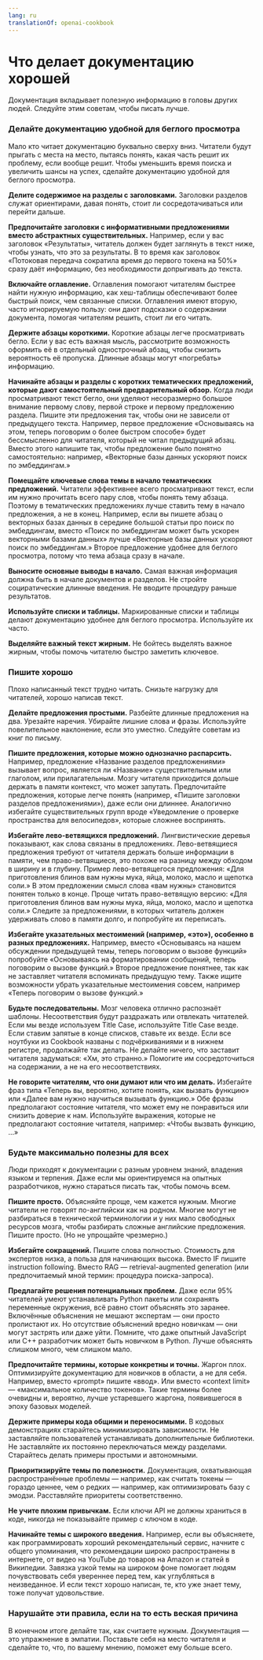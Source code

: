 ```yaml
---
lang: ru
translationOf: openai-cookbook
---
```


# Что делает документацию хорошей

Документация вкладывает полезную информацию в головы других людей. Следуйте этим советам, чтобы писать лучше.

### Делайте документацию удобной для беглого просмотра

Мало кто читает документацию буквально сверху вниз. Читатели будут прыгать с места на место, пытаясь понять, какая часть решит их проблему, если вообще решит. Чтобы уменьшить время поиска и увеличить шансы на успех, сделайте документацию удобной для беглого просмотра.

**Делите содержимое на разделы с заголовками.** Заголовки разделов служат ориентирами, давая понять, стоит ли сосредотачиваться или перейти дальше.

**Предпочитайте заголовки с информативными предложениями вместо абстрактных существительных.** Например, если у вас заголовок «Результаты», читатель должен будет заглянуть в текст ниже, чтобы узнать, что это за результаты. В то время как заголовок «Потоковая передача сократила время до первого токена на 50%» сразу даёт информацию, без необходимости допрыгивать до текста.

**Включайте оглавление.** Оглавления помогают читателям быстрее найти нужную информацию, как хеш-таблицы обеспечивают более быстрый поиск, чем связанные списки. Оглавления имеют вторую, часто игнорируемую пользу: они дают подсказки о содержании документа, помогая читателям решить, стоит ли его читать.

**Держите абзацы короткими.** Короткие абзацы легче просматривать бегло. Если у вас есть важная мысль, рассмотрите возможность оформить её в отдельный однострочный абзац, чтобы снизить вероятность её пропуска. Длинные абзацы могут «погребать» информацию.

**Начинайте абзацы и разделы с коротких тематических предложений, которые дают самостоятельный предварительный обзор.** Когда люди просматривают текст бегло, они уделяют несоразмерно большое внимание первому слову, первой строке и первому предложению раздела. Пишите эти предложения так, чтобы они не зависели от предыдущего текста. Например, первое предложение «Основываясь на этом, теперь поговорим о более быстром способе» будет бессмысленно для читателя, который не читал предыдущий абзац. Вместо этого напишите так, чтобы предложение было понятно самостоятельно: например, «Векторные базы данных ускоряют поиск по эмбеддингам.»

**Помещайте ключевые слова темы в начало тематических предложений.** Читатели эффективнее всего просматривают текст, если им нужно прочитать всего пару слов, чтобы понять тему абзаца. Поэтому в тематических предложениях лучше ставить тему в начало предложения, а не в конец. Например, если вы пишете абзац о векторных базах данных в середине большой статьи про поиск по эмбеддингам, вместо «Поиск по эмбеддингам может быть ускорен векторными базами данных» лучше «Векторные базы данных ускоряют поиск по эмбеддингам.» Второе предложение удобнее для беглого просмотра, потому что тема абзаца сразу в начале.

**Выносите основные выводы в начало.** Самая важная информация должна быть в начале документов и разделов. Не стройте социратические длинные введения. Не вводите процедуру раньше результатов.

**Используйте списки и таблицы.** Маркированные списки и таблицы делают документацию удобнее для беглого просмотра. Используйте их часто.

**Выделяйте важный текст жирным.** Не бойтесь выделять важное жирным, чтобы помочь читателю быстро заметить ключевое.

### Пишите хорошо

Плохо написанный текст трудно читать. Снизьте нагрузку для читателей, хорошо написав текст.

**Делайте предложения простыми.** Разбейте длинные предложения на два. Урезайте наречия. Убирайте лишние слова и фразы. Используйте повелительное наклонение, если это уместно. Следуйте советам из книг по письму.

**Пишите предложения, которые можно однозначно распарсить.** Например, предложение «Название разделов предложениями» вызывает вопрос, является ли «Название» существительным или глаголом, или прилагательным. Мозгу читателя приходится дольше держать в памяти контекст, что может запутать. Предпочитайте предложения, которые легче понять (например, «Пишите заголовки разделов предложениями»), даже если они длиннее. Аналогично избегайте существительных групп вроде «Уведомление о проверке пространства для велосипедов», которые сложнее воспринять.

**Избегайте лево-ветвящихся предложений.** Лингвистические деревья показывают, как слова связаны в предложениях. Лево-ветвящиеся предложения требуют от читателя держать больше информации в памяти, чем право-ветвящиеся, это похоже на разницу между обходом в ширину и в глубину. Пример лево-ветвящегося предложения: «Для приготовления блинов вам нужны мука, яйца, молоко, масло и щепотка соли.» В этом предложении смысл слова «вам нужны» становится понятен только в конце. Проще читать право-ветвящую версию: «Для приготовления блинов вам нужны мука, яйца, молоко, масло и щепотка соли.» Следите за предложениями, в которых читатель должен удерживать слово в памяти долго, и попробуйте их переписать.

**Избегайте указательных местоимений (например, «это»), особенно в разных предложениях.** Например, вместо «Основываясь на нашем обсуждении предыдущей темы, теперь поговорим о вызове функций» попробуйте «Основываясь на форматировании сообщений, теперь поговорим о вызове функций.» Второе предложение понятнее, так как не заставляет читателя вспоминать предыдущую тему. Также ищите возможности убрать указательные местоимения совсем, например «Теперь поговорим о вызове функций.»

**Будьте последовательны.** Мозг человека отлично распознаёт шаблоны. Несоответствия будут раздражать или отвлекать читателей. Если мы везде используем Title Case, используйте Title Case везде. Если ставим запятые в конце списков, ставьте их везде. Если все ноутбуки из Cookbook названы с подчёркиваниями и в нижнем регистре, продолжайте так делать. Не делайте ничего, что заставит читателя задуматься: «Хм, это странно.» Помогите им сосредоточиться на содержании, а не на его несоответствиях.

**Не говорите читателям, что они думают или что им делать.** Избегайте фраз типа «Теперь вы, вероятно, хотите понять, как вызвать функцию» или «Далее вам нужно научиться вызывать функцию.» Обе фразы предполагают состояние читателя, что может ему не понравиться или снизить доверие к нам. Используйте выражения, которые не предполагают состояние читателя, например: «Чтобы вызвать функцию, …»

### Будьте максимально полезны для всех

Люди приходят к документации с разным уровнем знаний, владения языком и терпения. Даже если мы ориентируемся на опытных разработчиков, нужно стараться писать так, чтобы помочь всем.

**Пишите просто.** Объясняйте проще, чем кажется нужным. Многие читатели не говорят по-английски как на родном. Многие могут не разбираться в технической терминологии и у них мало свободных ресурсов мозга, чтобы разбирать сложные английские предложения. Пишите просто. (Но не упрощайте чрезмерно.)

**Избегайте сокращений.** Пишите слова полностью. Стоимость для экспертов низка, а польза для начинающих высока. Вместо IF пишите instruction following. Вместо RAG — retrieval-augmented generation (или предпочитаемый мной термин: процедура поиска-запроса).

**Предлагайте решения потенциальных проблем.** Даже если 95% читателей умеют устанавливать Python пакеты или сохранять переменные окружения, всё равно стоит объяснять это заранее. Включённые объяснения не мешают экспертам — они просто пролистают их. Но отсутствие объяснений вредно новичкам — они могут застрять или даже уйти. Помните, что даже опытный JavaScript или C++ разработчик может быть новичком в Python. Лучше объяснять слишком много, чем слишком мало.

**Предпочитайте термины, которые конкретны и точны.** Жаргон плох. Оптимизируйте документацию для новичков в области, а не для себя. Например, вместо «prompt» пишите «ввод». Или вместо «context limit» — «максимальное количество токенов». Такие термины более очевидны и, вероятно, лучше устаревшего жаргона, появившегося в эпоху базовых моделей.

**Держите примеры кода общими и переносимыми.** В кодовых демонстрациях старайтесь минимизировать зависимости. Не заставляйте пользователей устанавливать дополнительные библиотеки. Не заставляйте их постоянно переключаться между разделами. Старайтесь делать примеры простыми и автономными.

**Приоритизируйте темы по полезности.** Документация, охватывающая распространённые проблемы — например, как считать токены — гораздо ценнее, чем о редких — например, как оптимизировать базу с эмодзи. Расставляйте приоритеты соответственно.

**Не учите плохим привычкам.** Если ключи API не должны храниться в коде, никогда не показывайте пример с ключом в коде.

**Начинайте темы с широкого введения.** Например, если вы объясняете, как программировать хороший рекомендательный сервис, начните с общего упоминания, что рекомендации широко распространены в интернете, от видео на YouTube до товаров на Amazon и статей в Википедии. Завязка узкой темы на широком фоне помогает людям почувствовать себя увереннее перед тем, как углубляться в неизведанное. И если текст хорошо написан, те, кто уже знает тему, тоже получат удовольствие.

### Нарушайте эти правила, если на то есть веская причина

В конечном итоге делайте так, как считаете нужным. Документация — это упражнение в эмпатии. Поставьте себя на место читателя и сделайте то, что, по вашему мнению, поможет ему больше всего.